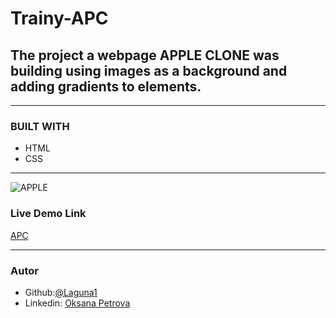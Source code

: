 # Trainy-APC


## The project a webpage APPLE CLONE was building using images as a background and adding gradients to elements.

---

### BUILT WITH

- HTML
- CSS

---

![APPLE](http://archive.li/UW4oR/image)

### Live Demo Link

[APC](https://laguna1.github.io/APC/)

---

### Autor

- Github:[@Laguna1](https://github.com/Laguna1)
- Linkedin: [Oksana Petrova](https://www.linkedin.com/in/oksana-petrova-005bb0145/)
